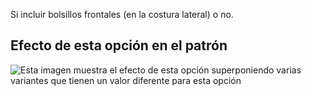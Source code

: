 Si incluir bolsillos frontales (en la costura lateral) o no.

## Efecto de esta opción en el patrón

![Esta imagen muestra el efecto de esta opción superponiendo varias variantes que tienen un valor diferente para esta opción](paco_frontpockets_sample.svg "Efecto de esta opción en el patrón")
